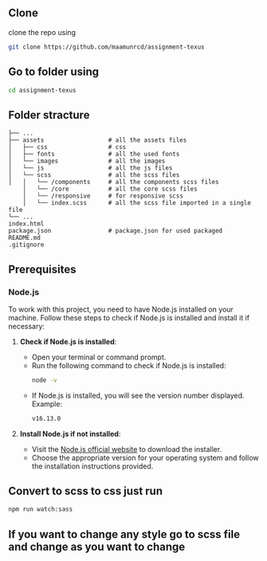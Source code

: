## Clone

clone the repo using

```bash
git clone https://github.com/maamunrcd/assignment-texus
```
## Go to folder using
```bash
cd assignment-texus
```
## Folder stracture
```
├── ...
├── assets                  # all the assets files
│   ├── css                 # css
│   ├── fonts               # all the used fonts
│   └── images              # all the images
│   └── js                  # all the js files
│   └── scss                # all the scss files
│   │   └── /components     # all the components scss files
    │   └── /core           # all the core scss files
    │   └── /responsive     # for responsive scss
    │   └── index.scss      # all the scss file imported in a single file
└── ...
index.html
package.json                # package.json for used packaged
README.md
.gitignore
```
## Prerequisites

### Node.js
To work with this project, you need to have Node.js installed on your machine. Follow these steps to check if Node.js is installed and install it if necessary:

1. **Check if Node.js is installed**:
   - Open your terminal or command prompt.
   - Run the following command to check if Node.js is installed:
     ```bash
     node -v
     ```
   - If Node.js is installed, you will see the version number displayed. Example:
     ```bash
     v16.13.0
     ```

2. **Install Node.js if not installed**:
   - Visit the [Node.js official website](https://nodejs.org/) to download the installer.
   - Choose the appropriate version for your operating system and follow the installation instructions provided.

## Convert to scss to css just run
```bash
npm run watch:sass
```
## If you want to change any style go to scss file and change as you want to change